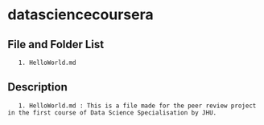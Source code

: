 # datasciencecoursera

## File and Folder List
       1. HelloWorld.md

## Description
       1. HelloWorld.md : This is a file made for the peer review project in the first course of Data Science Specialisation by JHU.
